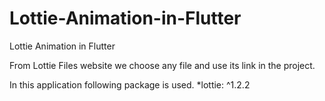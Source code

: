 # Lottie-Animation-in-Flutter
Lottie Animation in Flutter

From Lottie Files website we choose any file and use its link in the project.

In this application following package is used.
*lottie: ^1.2.2
